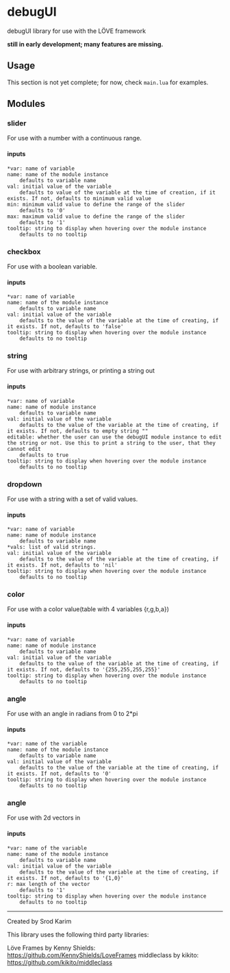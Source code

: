 debugUI
=======

debugUI library for use with the LÖVE framework

**still in early development; many features are missing.**


Usage
-----

This section is not yet complete; for now, check `main.lua` for examples.

Modules
-------
### slider
For use with a number with a continuous range.
#### inputs
	*var: name of variable
	name: name of the module instance
		defaults to variable name
	val: initial value of the variable
		defaults to value of the variable at the time of creation, if it exists. If not, defaults to minimum valid value
	min: minimum valid value to define the range of the slider
		defaults to '0'
	max: maximum valid value to define the range of the slider
		defaults to '1'
	tooltip: string to display when hovering over the module instance
		defaults to no tooltip

### checkbox
For use with a boolean variable.
#### inputs
	*var: name of variable
	name: name of the module instance
		defaults to variable name
	val: initial value of the variable
		defaults to the value of the variable at the time of creating, if it exists. If not, defaults to 'false'
	tooltip: string to display when hovering over the module instance
		defaults to no tooltip

### string
For use with arbitrary strings, or printing a string out
#### inputs
	*var: name of variable
	name: name of module instance
		defaults to variable name
	val: initial value of the variable
		defaults to the value of the variable at the time of creating, if it exists. If not, defaults to empty string ""
	editable: whether the user can use the debugUI module instance to edit the string or not. Use this to print a string to the user, that they cannot edit
		defaults to true
	tooltip: string to display when hovering over the module instance
		defaults to no tooltip

### dropdown
For use with a string with a set of valid values.
#### inputs
	*var: name of variable
	name: name of module instance
		defaults to variable name
	*vals: list of valid strings.
	val: initial value of the variable
		defaults to the value of the variable at the time of creating, if it exists. If not, defaults to 'nil'
	tooltip: string to display when hovering over the module instance
		defaults to no tooltip

### color
For use with a color value(table with 4 variables {r,g,b,a})
#### inputs
	*var: name of variable
	name: name of module instance
		defaults to variable name
	val: initial value of the variable
		defaults to the value of the variable at the time of creating, if it exists. If not, defaults to '{255,255,255,255}'
	tooltip: string to display when hovering over the module instance
		defaults to no tooltip

### angle
For use with an angle in radians from 0 to 2*pi
#### inputs
	*var: name of the variable
	name: name of the module instance
		defaults to variable name
	val: initial value of the variable
		defaults to the value of the variable at the time of creating, if it exists. If not, defaults to '0'
	tooltip: string to display when hovering over the module instance
		defaults to no tooltip

### angle
For use with 2d vectors in 
#### inputs
	*var: name of the variable
	name: name of the module instance
		defaults to variable name
	val: initial value of the variable
		defaults to the value of the variable at the time of creating, if it exists. If not, defaults to '{1,0}'
	r: max length of the vector
		defaults to '1'
	tooltip: string to display when hovering over the module instance
		defaults to no tooltip

---

Created by Srod Karim

This library uses the following third party libraries:

Löve Frames by Kenny Shields: https://github.com/KennyShields/LoveFrames
middleclass by kikito: https://github.com/kikito/middleclass